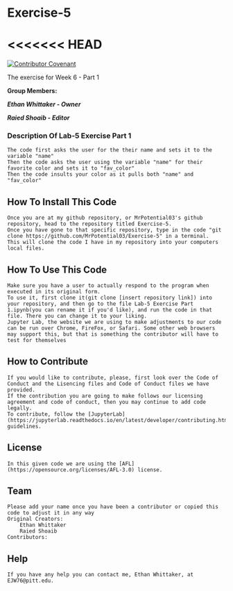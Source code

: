 # Exercise-5
<<<<<<< HEAD
=======
[![Contributor Covenant](https://img.shields.io/badge/Contributor%20Covenant-2.0-4baaaa.svg)](code_of_conduct.md)

The exercise for Week 6 - Part 1

**Group Members:**

***Ethan Whittaker - Owner***

***Raied Shoaib - Editor***


### Description Of Lab-5 Exercise Part 1
    The code first asks the user for the their name and sets it to the variable "name"
    Then the code asks the user using the variable "name" for their favorite color and sets it to "fav_color"
    Then the code insults your color as it pulls both "name" and "fav_color"
## How To Install This Code
    Once you are at my github repository, or MrPotential03's github repository, head to the repository titled Exercise-5.
    Once you have gone to that specific repository, type in the code "git clone https://github.com/MrPotential03/Exercise-5" in a terminal.
    This will clone the code I have in my repository into your computers local files.
## How To Use This Code
    Make sure you have a user to actually respond to the program when executed in its original form.
    To use it, first clone it(git clone [insert repository link]) into your repository, and then go to the file Lab-5 Exercise Part 1.ipynb(you can rename it if you'd like), and run the code in that file. There you can change it to your liking.
    Jupyter Lab, the website we are using to make adjustments to our code can be run over Chrome, FireFox, or Safari. Some other web browsers may support this, but that is something the contributor will have to test for themselves
## How to Contribute
    If you would like to contribute, please, first look over the Code of Conduct and the Lisencing files and Code of Conduct files we have provided.
    If the contribution you are going to make follows our licensing agreement and code of conduct, then you may continue to add code legally.
    To contribute, follow the [JupyterLab](https://jupyterlab.readthedocs.io/en/latest/developer/contributing.html) guidelines.
## License
    In this given code we are using the [AFL](https://opensource.org/licenses/AFL-3.0) license.
## Team
    Please add your name once you have been a contributor or copied this code to adjust it in any way
    Original Creators:
        Ethan Whittaker
        Raied Shoaib
    Contributors:
## Help
    If you have any help you can contact me, Ethan Whittaker, at EJW76@pitt.edu.
    
